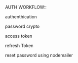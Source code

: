 AUTH WORKFLOW::

authenthication

password crypto

access token

refresh Token

reset password using nodemailer 
